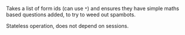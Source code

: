 Takes a list of form ids (can use `*`) and ensures they have
simple maths based questions added, to try to weed out spambots.

Stateless operation, does not depend on sessions.

